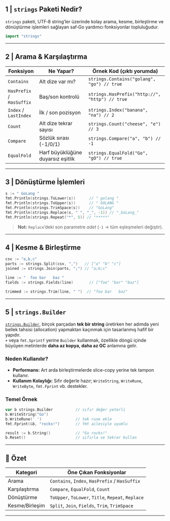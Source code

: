 ## 1 | `strings` Paketi Nedir?

`strings` paketi, UTF‑8 string’ler üzerinde kolay arama, kesme, birleştirme ve dönüştürme işlemleri sağlayan saf‑Go yardımcı fonksiyonlar topluluğudur.

```go
import "strings"
```

---

## 2 | Arama & Karşılaştırma

| Fonksiyon                 | Ne Yapar?                         | Örnek Kod (çıktı yorumda)                      |
| ------------------------- | --------------------------------- | ---------------------------------------------- |
| `Contains`                | Alt dize var mı?                  | `strings.Contains("golang", "go") // true`     |
| `HasPrefix` / `HasSuffix` | Baş/son kontrolü                  | `strings.HasPrefix("http://", "http") // true` |
| `Index` / `LastIndex`     | İlk / son pozisyon                | `strings.Index("banana", "na") // 2`           |
| `Count`                   | Alt dize tekrar sayısı            | `strings.Count("cheese", "e") // 3`            |
| `Compare`                 | Sözlük sırası (-1/0/1)            | `strings.Compare("a", "b") // -1`              |
| `EqualFold`               | Harf büyüklüğüne duyarsız eşitlik | `strings.EqualFold("Go", "gO") // true`        |

---

## 3 | Dönüştürme İşlemleri

```go
s := " GoLang "
fmt.Println(strings.ToLower(s))      // " golang "
fmt.Println(strings.ToUpper(s))      // " GOLANG "
fmt.Println(strings.TrimSpace(s))    // "GoLang"
fmt.Println(strings.Replace(s, " ", "_", -1)) // "_GoLang_"
fmt.Println(strings.Repeat("*", 5)) // "*****"
```

> **Not:** `Replace`’deki son parametre _adet_ (`-1` → tüm eşleşmeleri değiştir).

---

## 4 | Kesme & Birleştirme

```go
csv := "a,b,c"
parts := strings.Split(csv, ",")   // ["a" "b" "c"]
joined := strings.Join(parts, ";") // "a;b;c"

line := "  foo bar   baz "
fields := strings.Fields(line)       // ["foo" "bar" "baz"]

trimmed := strings.Trim(line, " ")  // "foo bar   baz"
```

---

## 5 | `strings.Builder`

[`strings.Builder`](https://pkg.go.dev/strings#Builder), birçok parçadan **tek bir string** üretirken her adımda yeni bellek tahsisi (allocation) yapmaktan kaçınmak için tasarlanmış hafif bir yapıdır.  
`+` veya `fmt.Sprintf` yerine `Builder` kullanmak, özellikle döngü içinde büyüyen metinlerde **daha az kopya, daha az GC** anlamına gelir.

### Neden Kullanılır?

- **Performans:** Art arda birleştirmelerde slice-copy yerine tek tampon kullanır.
- **Kullanım Kolaylığı:** Sıfır değerle hazır; `WriteString`, `WriteRune`, `WriteByte`, `fmt.Fprint` vb. destekler.

### Temel Örnek

```go
var b strings.Builder          // sıfır değer yeterli
b.WriteString("Go")
b.WriteRune(' ')               // tek rune ekle
fmt.Fprint(&b, "rocks!")       // fmt ailesiyle uyumlu

result := b.String()           // "Go rocks!"
b.Reset()                      // sıfırla ve tekrar kullan
```

---

## 🧠 Özet

| Kategori       | Öne Çıkan Fonksiyonlar                             |
| -------------- | -------------------------------------------------- |
| Arama          | `Contains`, `Index`, `HasPrefix` / `HasSuffix`     |
| Karşılaştırma  | `Compare`, `EqualFold`, `Count`                    |
| Dönüştürme     | `ToUpper`, `ToLower`, `Title`, `Repeat`, `Replace` |
| Kesme/Birleşim | `Split`, `Join`, `Fields`, `Trim`, `TrimSpace`     |

---
